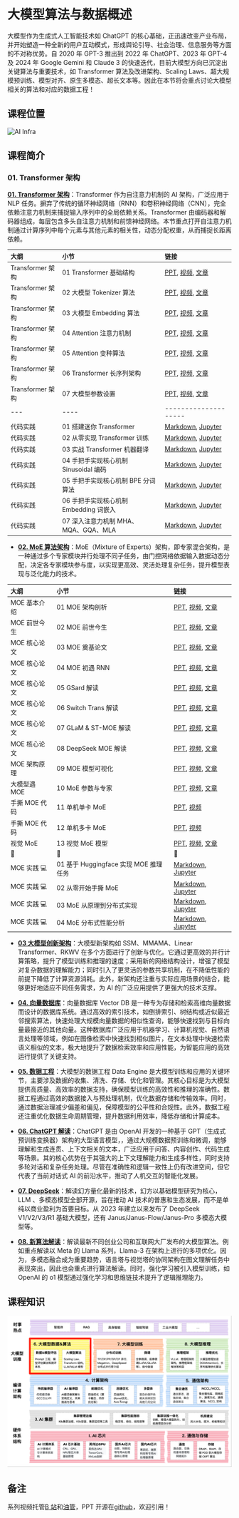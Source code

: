 <!--Copyright © ZOMI 适用于[License](https://github.com/Infrasys-AI/AIInfra)版权许可-->

# 大模型算法与数据概述

大模型作为生成式人工智能技术如 ChatGPT 的核心基础，正迅速改变产业布局，并开始塑造一种全新的用户互动模式，形成舆论引导、社会治理、信息服务等方面的不对称优势。自 2020 年 GPT-3 推出到 2022 年 ChatGPT、2023 年 GPT-4 及 2024 年 Google Gemini 和 Claude 3 的快速迭代，目前大模型方向已沉淀出关键算法与重要技术，如 Transformer 算法及改进架构、Scaling Laws、超大规模预训练、模型对齐、原生多模态、超长文本等。因此在本节将会重点讨论大模型相关的算法和对应的数据工程！

## 课程位置

![AI Infra](./images/arch01.png)

## 课程简介

### 01. Transformer 架构

[**01. Transformer 架构**](./01Basic/)：Transformer 作为自注意力机制的 AI 架构，广泛应用于 NLP 任务。摒弃了传统的循环神经网络（RNN）和卷积神经网络（CNN），完全依赖注意力机制来捕捉输入序列中的全局依赖关系。Transformer 由编码器和解码器组成，每层包含多头自注意力机制和前馈神经网络。本节重点打开自注意力机制通过计算序列中每个元素与其他元素的相关性，动态分配权重，从而捕捉长距离依赖。

| 大纲 | 小节 | 链接 |
|:--- |:---- |:-------------------- |
| Transformer 架构 | 01 Transformer 基础结构 | [PPT](./01Basic/01Transformer.pdf), [视频](https://www.bilibili.com/video/BV1rt421476q/), [文章](./01Basic/01Transformer.md) |
| Transformer 架构 | 02 大模型 Tokenizer 算法 | [PPT](./01Basic/02Tokenizer.pdf), [视频](https://www.bilibili.com/video/BV16pTJz9EV4), [文章](./01Basic/02Tokenizer.md) |
| Transformer 架构 | 03 大模型 Embedding 算法 | [PPT](./01Basic/03Embeding.pdf), [视频](https://www.bilibili.com/video/BV1SSTgzLEzf), [文章](./01Basic/03Embeding.md) |
| Transformer 架构 | 04 Attention 注意力机制 | [PPT](./01Basic/04Attention.pdf), [视频](https://www.bilibili.com/video/BV11AMHzuEet), [文章](./01Basic/04Attention.md) |
| Transformer 架构 | 05 Attention 变种算法 | [PPT](./01Basic/05GQAMLA.pdf), [视频](https://www.bilibili.com/video/BV1GzMUz8Eav), [文章](./01Basic/05GQAMLA.md) |
| Transformer 架构 | 06 Transformer 长序列架构 | [PPT](./01Basic/06LongSeq.pdf), [视频](https://www.bilibili.com/video/BV16PN6z6ELg), [文章](./01Basic/06LongSeq.md) |
| Transformer 架构 | 07 大模型参数设置 | [PPT](./01Basic/07Parameter.pdf), [视频](https://www.bilibili.com/video/BV1nTNkzjE3J), [文章](./01Basic/07Parameter.md) |
|---|----|--------------------|
| 代码实践 | 01 搭建迷你 Transformer | [Markdown](./01Basic/Practice01MiniTranformer.md), [Jupyter](./01Basic/notebook/Practice01MiniTranformer.ipynb) |
| 代码实践 | 02 从零实现 Transformer 训练 | [Markdown](./01Basic/Practice02TransformerTrain.md), [Jupyter](./01Basic/notebook/Practice02TransformerTrain.ipynb) |
| 代码实践 | 03 实战 Transformer 机器翻译 | [Markdown](./01Basic/Practice03MachineTrans.md), [Jupyter](./01Basic/notebook/Practice03MachineTrans.ipynb) |
| 代码实践 | 04 手把手实现核心机制 Sinusoidal 编码 | [Markdown](./01Basic/Practice04Sinusoidal.md), [Jupyter](./01Basic/notebook/Practice04Sinusoidal.ipynb) |
| 代码实践 | 05 手把手实现核心机制 BPE 分词算法 | [Markdown](./01Basic/Practice05BPE.md), [Jupyter](.01Basic/notebook/Practice05BPE.ipynb) |
| 代码实践 | 06 手把手实现核心机制 Embedding 词嵌入 | [Markdown](./01Basic/Practice06Embedding.md), [Jupyter](./01Basic/notebook/Practice06Embedding.ipynb) |
| 代码实践 | 07 深入注意力机制 MHA、MQA、GQA、MLA | [Markdown](./01Basic/Practice07Attention.md), [Jupyter](./01Basic/notebook/Practice07Attention.ipynb) |

- [**02. MoE 算法架构**](./02MoE/)：MoE（Mixture of Experts）架构，即专家混合架构，是一种通过多个专家模块并行处理不同子任务，由门控网络依据输入数据动态分配，决定各专家模块参与度，以实现更高效、灵活处理复杂任务，提升模型表现与泛化能力的技术。

| 大纲 | 小节 | 链接 |
|:--- |:---- |:-------------------- |
| MOE 基本介绍 | 01 MOE 架构剖析  | [PPT](./02MoE/01MOEIntroducion.pdf), [视频](https://www.bilibili.com/video/BV17PNtekE3Y/), [文章](./02MoE/01MOEIntroducion.md) |
| MOE 前世今生 | 02 MOE 前世今生  | [PPT](./02MoE/02MOEHistory.pdf), [视频](https://www.bilibili.com/video/BV1y7wZeeE96/), [文章](./02MoE/02MOEHistory.md) |
| MOE 核心论文 | 03 MOE 奠基论文  | [PPT](./02MoE/03MOECreate.pdf), [视频](https://www.bilibili.com/video/BV1MiAYeuETj/), [文章](./02MoE/03MOECreate.md) |
| MOE 核心论文 | 04 MOE 初遇 RNN  | [PPT](./02MoE/04MOERNN.pdf), [视频](https://www.bilibili.com/video/BV1RYAjeKE3o/), [文章](./02MoE/04MOERNN.md) |
| MOE 核心论文 | 05 GSard 解读  | [PPT](./02MoE/05MOEGshard.pdf), [视频](https://www.bilibili.com/video/BV1r8ApeaEyW/), [文章](./02MoE/05MOEGshard.md) |
| MOE 核心论文 | 06 Switch Trans 解读  | [PPT](./02MoE/06MOESwitch.pdf), [视频](https://www.bilibili.com/video/BV1UsPceJEEQ/), [文章](./02MoE/06MOESwitch.md) |
| MOE 核心论文 | 07 GLaM & ST-MOE 解读  | [PPT](./02MoE/07MOEGLaM_STMOE.pdf), [视频](https://www.bilibili.com/video/BV1L59qYqEVw/), [文章](./02MoE/07GLaM_STMOE.md) |
| MOE 核心论文 | 08 DeepSeek MOE 解读  | [PPT](./02MoE/08DeepSeekMoE.pdf), [视频](https://www.bilibili.com/video/BV1tE9HYUEdz/), [文章](./02MoE/08DeepSeekMoE.md) |
| MOE 架构原理 | 09 MOE 模型可视化  | [PPT](./02MoE/09MoECore.pdf), [视频](https://www.bilibili.com/video/BV1Gj9ZYdE4N/), [文章](./02MoE/09MoECore.md) |
| 大模型遇 MOE | 10 MoE 参数与专家  | [PPT](./02MoE/10MOELLM.pdf), [视频](https://www.bilibili.com/video/BV1UERNYqEwU/), [文章](./02MoE/10MOELLM.md) |
| 手撕 MOE 代码 | 11 单机单卡 MoE  | [PPT](./02MoE/11MOECode.pdf), [视频](https://www.bilibili.com/video/BV1UTRYYUE5o) |
| 手撕 MOE 代码 | 12 单机多卡 MoE  | [PPT](./02MoE/11MOECode.pdf), [视频](https://www.bilibili.com/video/BV1JaR5YSEMN) |
| 视觉 MoE | 13 视觉 MoE 模型  | [PPT](./02MoE/12MOEFuture.pdf), [视频](https://www.bilibili.com/video/BV1JNQVYBEq7), [文章](./02MoE/12MOEFuture.md) |
|:sparkling_heart:|:star2:|:sparkling_heart:|
| MOE 实践 :computer: | 01 基于 Huggingface 实现 MOE 推理任务 | [Markdown](./02MoE/CODE01MOEInfer.md), [Jupyter](./02MoE/notebook/CODE01MOEInfer.ipynb) |
| MOE 实践 :computer: | 02 从零开始手撕 MoE | [Markdown](./02MoE/CODE02SignalMOE.md), [Jupyter](./02MoE/notebook/CODE02SignalMOE.ipynb) |
| MOE 实践 :computer: | 03 MoE 从原理到分布式实现 | [Markdown](./02MoE/CODE03IntrtaMOE.md), [Jupyter](./02MoE/notebook/CODE03IntrtaMOE.ipynb) |
| MOE 实践 :computer: | 04 MoE 分布式性能分析 | [Markdown](./02MoE/CODE04MOEAnalysize.md), [Jupyter](./02MoE/notebook/CODE04MOEAnalysize.ipynb) |

- [**03 大模型创新架构**](./03NewArch/)：大模型新架构如 SSM、MMAMA、Linear Transformer、RKWV 在多个方面进行了创新与优化。它通过更高效的并行计算策略，提升了模型训练和推理的速度；采用新的网络结构设计，增强了模型对复杂数据的理解能力；同时引入了更灵活的参数共享机制，在不降低性能的前提下降低了计算资源消耗。此外，新架构还注重与实际应用场景的结合，能够更好地适应不同任务需求，为 AI 的广泛应用提供了更强大的技术支撑。

- [**04. 向量数据库**](./04VectorDB/)：向量数据库 Vector DB 是一种专为存储和检索高维向量数据而设计的数据库系统。通过高效的索引技术，如倒排索引、树结构或近似最近邻搜索算法，快速处理大规模向量数据的相似性查询，能够快速找到与目标向量最接近的其他向量。这种数据库广泛应用于机器学习、计算机视觉、自然语言处理等领域，例如在图像检索中快速找到相似图片，在文本处理中快速检索语义相似的文本，极大地提升了数据检索效率和应用性能，为智能应用的高效运行提供了关键支持。

- [**05. 数据工程**](./05DataEngine/)：大模型的数据工程 Data Engine 是大模型训练和应用的关键环节，主要涉及数据的收集、清洗、存储、优化和管理。其核心目标是为大模型提供高质量、高效率的数据支持，确保模型训练的高效性和推理的准确性。数据工程通过高效的数据接入与预处理机制，优化数据存储和传输效率。同时，通过数据治理减少偏差和偏见，保障模型的公平性和合规性。此外，数据工程还注重优化数据生命周期管理，提升数据利用效率，降低存储和计算成本。

- [**06. ChatGPT 解读**](./06ChatGPT/)：ChatGPT 是由 OpenAI 开发的一种基于 GPT（生成式预训练变换器）架构的大型语言模型，，通过大规模数据预训练和微调，能够理解和生成连贯、上下文相关的文本，广泛应用于问答、内容创作、代码生成等场景。其的核心优势在于其强大的上下文理解能力和生成多样性，同时支持多轮对话和复杂任务处理。尽管在准确性和逻辑一致性上仍有改进空间，但它代表了当前对话式 AI 的前沿水平，推动了人机交互的智能化发展。

- [**07. DeepSeek**](./07DeepSeek/)：解读幻方量化最新的技术，幻方以基础模型研究为核心，LLM 、多模态模型全部开源，旨在推动 AI 技术的普惠和生态发展，而不是单纯以商业盈利为首要目标。从 2023 年建立以来发布了 DeepSeek V1/V2/V3/R1 基础大模型，还有 Janus/Janus-Flow/Janus-Pro 多模态大模型等。

- [**08. 新算法解读**](./08NewModel/)：解读最新不同创业公司和互联网大厂发布的大模型算法。例如重点解读以 Meta 的 Llama 系列，Llama-3 在架构上进行的多项优化。因为，多模态融合成为重要趋势，语言塔与视觉塔的协同架构在图文理解任务中表现突出，因此也会重点进行算法解读。同时，强化学习被引入模型训练，如 OpenAI 的 o1 模型通过强化学习和思维链技术提升了逻辑推理能力。

## 课程知识

![AI Infra](./images/arch02.png)

## 备注

系列视频托管[B 站](https://space.bilibili.com/517221395)和[油管](https://www.youtube.com/@ZOMI666/playlists)，PPT 开源在[github](https://github.com/Infrasys-AI/AIInfra)，欢迎引用！

